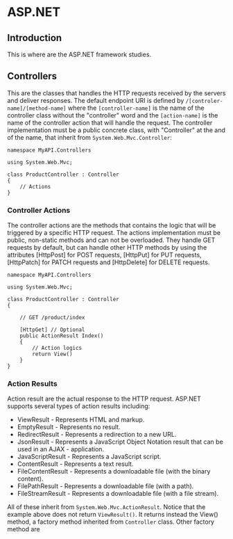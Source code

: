 # ASP.NET

## Introduction

This is where are the ASP.NET framework studies.


## Controllers

This are the classes that handles the HTTP requests received by the servers and deliver responses. The default endpoint URI is defined by `/[controler-name]/[method-name]` where the `[controller-name]` is the name of the controller class without the "controller" word and the `[action-name]` is the name of the controller action that will handle the request. The controller implementation must be a public concrete class, with "Controller" at the and of the name, that inherit from `System.Web.Mvc.Controller`:

```
namespace MyAPI.Controllers

using System.Web.Mvc;

class ProductController : Controller
{
    // Actions
}
```


### Controller Actions

The controller actions are the methods that contains the logic that will be triggered by a specific HTTP request. The actions implementation must be public, non-static methods and can not be overloaded. They handle GET requests by default, but can handle other HTTP methods by using the attributes [HttpPost] for POST requests, [HttpPut] for PUT requests, [HttpPatch] for PATCH requests and [HttpDelete] for DELETE requests.

```
namespace MyAPI.Controllers

using System.Web.Mvc;

class ProductController : Controller
{

    // GET /product/index

    [HttpGet] // Optional
    public ActionResult Index()
    {
        // Action logics
        return View()
    }
}
```


### Action Results

Action result are the actual response to the HTTP request. ASP.NET supports several types of action results including:
- ViewResult - Represents HTML and markup.
- EmptyResult - Represents no result.
- RedirectResult - Represents a redirection to a new URL.
- JsonResult - Represents a JavaScript Object Notation result that can be used in an AJAX - application.
- JavaScriptResult - Represents a JavaScript script.
- ContentResult - Represents a text result.
- FileContentResult - Represents a downloadable file (with the binary content).
- FilePathResult - Represents a downloadable file (with a path).
- FileStreamResult - Represents a downloadable file (with a file stream).

All of these inherit from `System.Web.Mvc.ActionResult`. Notice that the example above does not return `ViewResult()`. It returns instead the View() method, a factory method inherited from `Controller` class. Other factory method are 